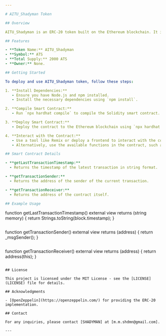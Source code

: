 ```yaml
---

# AITU_Shadyman Token

## Overview

AITU_Shadyman is an ERC-20 token built on the Ethereum blockchain. It is implemented using the OpenZeppelin library, which provides standard implementations of the ERC-20 interface.

## Features

- **Token Name:** AITU_Shadyman
- **Symbol:** ATS
- **Total Supply:** 2000 ATS
- **Owner:** None.

## Getting Started

To deploy and use AITU_Shadyman token, follow these steps:

1. **Install Dependencies:**
   - Ensure you have Node.js and npm installed.
   - Install the necessary dependencies using `npm install`.

2. **Compile Smart Contract:**
   - Run `npx hardhat compile` to compile the Solidity smart contract.

3. **Deploy Smart Contract:**
   - Deploy the contract to the Ethereum blockchain using `npx hardhat run scripts/deploy.js`.

4. **Interact with the Contract:**
   - Use a tool like Remix or deploy a frontend to interact with the contract.
   - Alternatively, use the available functions in the contract, such as `getLastTransactionTimestamp`, `getTransactionSender`, and `getTransactionReceiver`.

## Smart Contract Details

- **getLastTransactionTimestamp:**
  - Returns the timestamp of the latest transaction in string format.

- **getTransactionSender:**
  - Returns the address of the sender of the current transaction.

- **getTransactionReceiver:**
  - Returns the address of the contract itself.

## Example Usage

```
function getLastTransactionTimestamp() external view returns (string memory) {
        return Strings.toString(block.timestamp);
  }
```

```
function getTransactionSender() external view returns (address) {
        return _msgSender();
    }
```

```
function getTransactionReceiver() external view returns (address) {
        return address(this);
    }
```

## License

This project is licensed under the MIT License - see the [LICENSE](LICENSE) file for details.

## Acknowledgments

- [OpenZeppelin](https://openzeppelin.com/) for providing the ERC-20 implementation.

## Contact

For any inquiries, please contact [SHADYMAN] at [m.m.shdmn@gmail.com].

---
```

